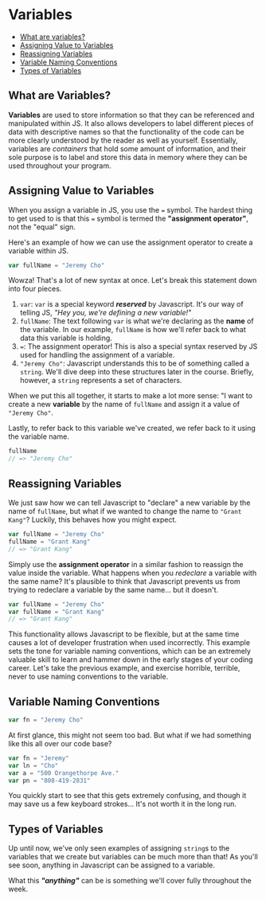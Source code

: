 # Variables

- [What are variables?](#what-are-variables?)
- [Assigning Value to Variables](#assigning-value-to-variables)
- [Reassigning Variables](#reassigning-variables)
- [Variable Naming Conventions](#variable-naming-conventions)
- [Types of Variables](#types-of-variables)

## What are Variables?

**Variables** are used to store information so that they can be referenced and manipulated within JS. It also allows developers to label different pieces of data with descriptive names so that the functionality of the code can be more clearly understood by the reader as well as yourself. Essentially, variables are *containers* that hold some amount of information, and their sole purpose is to label and store this data in memory where they can be used throughout your program.

## Assigning Value to Variables

When you assign a variable in JS, you use the `=` symbol. The hardest thing to get used to is that this `=` symbol is termed the **"assignment operator"**, not the "equal" sign.

Here's an example of how we can use the assignment operator to create a variable within JS.

```javascript
var fullName = "Jeremy Cho"
```

Wowza! That's a lot of new syntax at once. Let's break this statement down into four pieces.

1. `var`: `var` is a special keyword ***reserved*** by Javascript. It's our way of telling JS, *"Hey you,  we're defining a new variable!"*
2. `fullName`: The text following `var` is what we're declaring as the **name** of the variable. In our example, `fullName` is how we'll refer back to what data this variable is holding.
3. `=`: The assignment operator! This is also a special syntax reserved by JS used for handling the assignment of a variable.
4. `"Jeremy Cho"`: Javascript understands this to be of something called a `string`. We'll dive deep into these structures later in the course. Briefly, however, a `string` represents a set of characters.

When we put this all together, it starts to make a lot more sense: "I want to create a new **variable** by the name of `fullName` and assign it a value of `"Jeremy Cho"`.

Lastly, to refer back to this variable we've created, we refer back to it using the variable name.

```javascript
fullName
// => "Jeremy Cho"
```

## Reassigning Variables

We just saw how we can tell Javascript to "declare" a new variable by the name of `fullName`, but what if we wanted to change the name to `"Grant Kang"`? Luckily, this behaves how you might expect.

```javascript
var fullName = "Jeremy Cho"
fullName = "Grant Kang"
// => "Grant Kang"
```

Simply use the **assignment operator** in a similar fashion to reassign the value inside the variable. What happens when you *redeclare* a variable with the same name? It's plausible to think that Javascript prevents us from trying to redeclare a variable by the same name... but it doesn't.

```javascript
var fullName = "Jeremy Cho"
var fullName = "Grant Kang"
// => "Grant Kang"
```

This functionality allows Javascript to be flexible, but at the same time causes a lot of developer frustration when used incorrectly. This example sets the tone for variable naming conventions, which can be an extremely valuable skill to learn and hammer down in the early stages of your coding career. Let's take the previous example, and exercise horrible, terrible, never to use naming conventions to the variable.

## Variable Naming Conventions

```javascript
var fn = "Jeremy Cho"
```

At first glance, this might not seem too bad. But what if we had something like this all over our code base?

```javascript
var fn = "Jeremy"
var ln = "Cho"
var a = "500 Orangethorpe Ave."
var pn = "808-419-2831"
```

You quickly start to see that this gets extremely confusing, and though it may save us a few keyboard strokes... It's not worth it in the long run.

## Types of Variables

Up until now, we've only seen examples of assigning `string`s to the variables that we create but variables can be much more than that! As you'll see soon, anything in Javascript can be assigned to a variable.

What this ***"anything"*** can be is something we'll cover fully throughout the week.